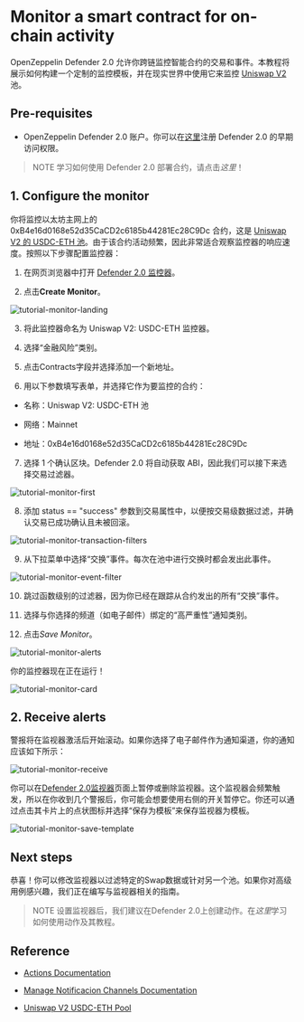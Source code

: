 # Monitor a smart contract for on-chain activity
OpenZeppelin Defender 2.0 允许你跨链监控智能合约的交易和事件。本教程将展示如何构建一个定制的监控模板，并在现实世界中使用它来监控 [Uniswap V2](https://uniswap.org/) 池。

## Pre-requisites
* OpenZeppelin Defender 2.0 账户。你可以在[这里](https://www.openzeppelin.com/defender2-waitlist)注册 Defender 2.0 的早期访问权限。

> NOTE
学习如何使用 Defender 2.0 部署合约，请点击*这里*！

## 1. Configure the monitor
你将监控以太坊主网上的 0xB4e16d0168e52d35CaCD2c6185b44281Ec28C9Dc 合约，这是 [Uniswap V2 的 USDC-ETH 池](https://etherscan.io/address/0xB4e16d0168e52d35CaCD2c6185b44281Ec28C9Dc)。由于该合约活动频繁，因此非常适合观察监控器的响应速度。按照以下步骤配置监控器：

1. 在网页浏览器中打开 [Defender 2.0 监控器](https://defender.openzeppelin.com/v2/#/monitor)。

2. 点击**Create Monitor**。

![tutorial-monitor-landing](img/tutorial-monitor-landing.png)

3. 将此监控器命名为 Uniswap V2: USDC-ETH 监控器。

4. 选择“金融风险”类别。

5. 点击Contracts字段并选择添加一个新地址。

6. 用以下参数填写表单，并选择它作为要监控的合约：

* 名称：Uniswap V2: USDC-ETH 池

* 网络：Mainnet

* 地址：0xB4e16d0168e52d35CaCD2c6185b44281Ec28C9Dc

7. 选择 1 个确认区块。Defender 2.0 将自动获取 ABI，因此我们可以接下来选择交易过滤器。

![tutorial-monitor-first](img/tutorial-monitor-first.png)

8. 添加 status == "success" 参数到交易属性中，以便按交易级数据过滤，并确认交易已成功确认且未被回滚。

![tutorial-monitor-transaction-filters](img/tutorial-monitor-transaction-filters.png)

9. 从下拉菜单中选择“交换”事件。每次在池中进行交换时都会发出此事件。

![tutorial-monitor-event-filter](img/tutorial-monitor-event-filter.png)

10. 跳过函数级别的过滤器，因为你已经在跟踪从合约发出的所有“交换”事件。

11. 选择与你选择的频道（如电子邮件）绑定的“高严重性”通知类别。

12. 点击*Save Monitor*。

![tutorial-monitor-alerts](img/tutorial-monitor-alerts.png)

你的监控器现在正在运行！

![tutorial-monitor-card](img/tutorial-monitor-card.png)

## 2. Receive alerts
警报将在监视器激活后开始滚动。如果你选择了电子邮件作为通知渠道，你的通知应该如下所示：

![tutorial-monitor-receive](img/tutorial-monitor-receive.png)

你可以在[Defender 2.0监视器](https://defender.openzeppelin.com/v2/#/monitor)页面上暂停或删除监视器。这个监视器会频繁触发，所以在你收到几个警报后，你可能会想要使用右侧的开关暂停它。你还可以通过点击其卡片上的点状图标并选择“保存为模板”来保存监视器为模板。

![tutorial-monitor-save-template](img/tutorial-monitor-save-template.png)

## Next steps
恭喜！你可以修改监视器以过滤特定的Swap数据或针对另一个池。如果你对高级用例感兴趣，我们正在编写与监视器相关的指南。

> NOTE
设置监视器后，我们建议在Defender 2.0上创建动作。在*这里*学习如何使用动作及其教程。

## Reference
* [Actions Documentation](https://docs.openzeppelin.com/defender/v2/module/actions)

* [Manage Notificacion Channels Documentation](https://docs.openzeppelin.com/defender/v2/manage#notifications)

* [Uniswap V2 USDC-ETH Pool](https://etherscan.io/address/0xB4e16d0168e52d35CaCD2c6185b44281Ec28C9Dc)